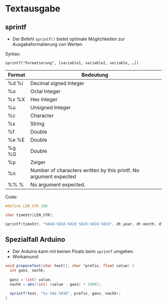 # Textausgabe

## sprintf

* Der Befehl `sprintf()` bietet optimale Möglichkeiten zur Ausgabeformatierung von Werten. 

Syntax:

`sprintf("Formatierung", [variable1, variable2, veriable, …])`

| Format | Bedeutung                                                         |
|--------|-------------------------------------------------------------------|
| %d %i  | Decimal signed Integer                                            |
| %o     | Octal Integer                                                     |
| %x %X  | Hex Integer                                                       |
| %u     | Unsigned Integer                                                  |
| %c     | Character                                                         |
| %s     | String                                                            |
| %f     | Double                                                            |
| %e %E  | Double                                                            |
| %g %G  | Double                                                            |
| %p     | Zeiger                                                            |
| %n     | Number of characters written by this printf. No argument expected |
| %% %   | No argument expected.                                             |

Code:

```c
#define LEN_STR 100

char timeStr[LEN_STR];

sprintf(timeStr, "%04d-%02d-%02d %02d-%02d-%02d", dt.year, dt.month, dt.day, dt.hour, dt.minute, dt.second);
```

## Spezialfall Arduino

* Der Arduino kann mit keinen Floats beim `sprintf` umgehen.
* Workaround:

```c#
void prepareText(char text[], char *prefix, float value) {
  int ganz, nachk;
  
  ganz = (int) value;
  nachk = abs((int) (value - ganz) * 1000);

  sprintf(text, "%s %4d.%03d", prefix, ganz, nachk);
}
```